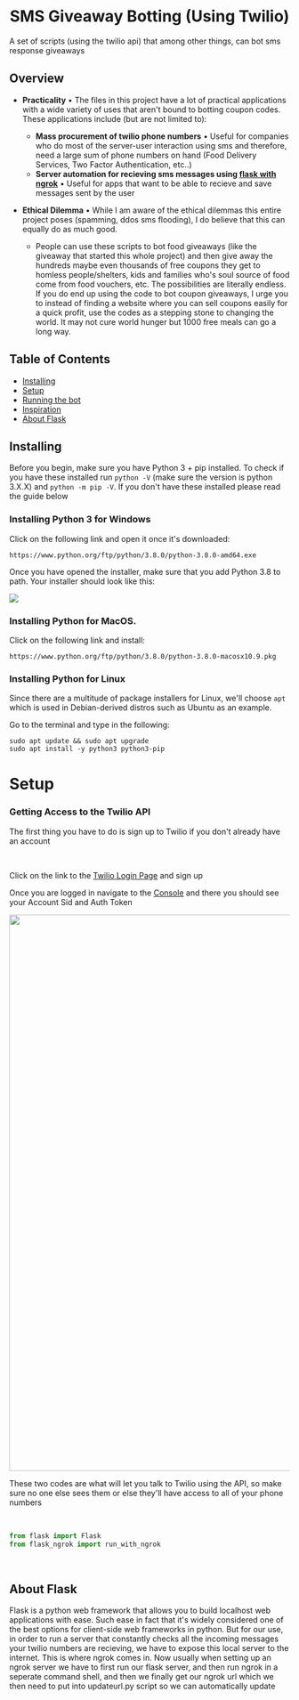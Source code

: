
<h1 align="center", > SMS Giveaway Botting (Using Twilio)</h1>

A set of scripts (using the twilio api) that among other things, can bot sms response giveaways




## Overview

- **Practicality** • The files in this project have a lot of practical applications with a wide variety of uses that aren't bound to botting coupon codes. These applications include (but are not limited to):

  - **Mass procurement of twilio phone numbers** • Useful for companies who do most of the server-user interaction using sms and therefore, need a large sum of phone numbers on hand (Food Delivery Services, Two Factor Authentication, etc..)
  - **Server automation for recieving sms messages using [flask with ngrok](README.md#About-Flask)** • Useful for apps that want to be able to recieve and save messages sent by the user
- **Ethical Dilemma** • While I am aware of the ethical dilemmas this entire project poses (spamming, ddos sms flooding), I do believe that this can equally do as much good. 
  - People can use these scripts to bot food giveaways (like the giveaway that started this whole project) and then give away the hundreds maybe even thousands of free coupons they get to homless people/shelters, kids and families who's soul source of food come from food vouchers, etc. The possibilities are literally endless. If you do end up using the code to bot coupon giveaways, I urge you to instead of finding a website where you can sell coupons easily for a quick profit, use the codes as a stepping stone to changing the world. It may not cure world hunger but 1000 free meals can go a long way.
  
## Table of Contents

<ul>
    <li><a href="#Installing">Installing</a></li>
    <li><a href="#Setup">Setup</a></li>
    <li><a href="#Running">Running the bot</a></li>
    <li><a href="#Inspiration">Inspiration</a></li>
    <li><a href="#About-Flask">About Flask</a></li>
  </ul>

## Installing
 
Before you begin, make sure you have Python 3 + pip installed. To check if you have these installed run `python -V` (make sure the version is python 3.X.X) and `python -m pip -V`. If you don't have these installed please read the guide below

### Installing Python 3 for Windows

Click on the following link and open it once it's downloaded:

`https://www.python.org/ftp/python/3.8.0/python-3.8.0-amd64.exe`

Once you have opened the installer, make sure that you add Python 3.8 to path. Your installer should look like this:

<img align="center" src="https://i.imgur.com/SkviBw6.png">

### Installing Python for MacOS.

Click on the following link and install:

`https://www.python.org/ftp/python/3.8.0/python-3.8.0-macosx10.9.pkg`

### Installing Python for Linux

Since there are a multitude of package installers for Linux, we'll choose `apt` which is used in Debian-derived distros such as Ubuntu as an example.

Go to the terminal and type in the following:

```shell
sudo apt update && sudo apt upgrade
sudo apt install -y python3 python3-pip
```


# Setup

### Getting Access to the Twilio API

The first thing you have to do is sign up to Twilio if you don't already have an account

<br>

Click on the link to the [Twilio Login Page](https://www.twilio.com/try-twilio) and sign up

Once you are logged in navigate to the [Console](https://console.twilio.com/?frameUrl=/console) and there you should see your Account Sid and Auth Token

<img src="https://i.imgur.com/r8Qtxzc.png"
   width="1000">
   
These two codes are what will let you talk to Twilio using the API, so make sure no one else sees them or else they'll have access to all of your phone numbers

 &nbsp;
   ```python
   from flask import Flask
   from flask_ngrok import run_with_ngrok
   ```
 &nbsp;
 
## About Flask
 
Flask is a python web framework that allows you to build localhost web applications with ease. Such ease in fact that it's widely considered one of the best options for client-side web frameworks in python. But for our use, in order to run a server that constantly checks all the incoming messages your twilio numbers are recieving, we have to expose this local server to the internet. This is where ngrok comes in. Now usually when setting up an ngrok server we have to first run our flask server, and then run ngrok in a seperate command shell, and then we finally get our ngrok url which we then need to put into updateurl.py script so we can automatically update
   
